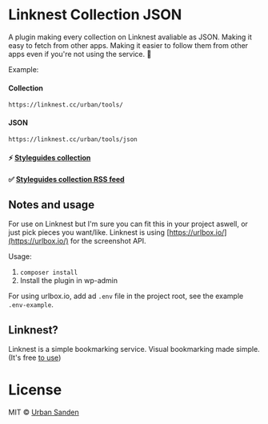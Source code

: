 # Linknest Collection JSON

A plugin making every collection on Linknest avaliable as JSON. Making it easy to fetch from other apps. Making it easier to follow them from other apps even if you're not using the service. 💪

Example:

#### Collection
```
https://linknest.cc/urban/tools/
```

#### JSON
```
https://linknest.cc/urban/tools/json
```

#### ⚡ [Styleguides collection](https://linknest.cc/urban/styleguides/)

#### ✅ [Styleguides collection RSS feed](https://linknest.cc/urban/styleguides/rssfeed)

## Notes and usage

For use on Linknest but I'm sure you can fit this in your project aswell, or just pick pieces you want/like. Linknest is using [https://urlbox.io/](https://urlbox.io/) for the screenshot API.

Usage:

1. ``composer install``
2. Install the plugin in wp-admin

For using urlbox.io, add ad ``.env`` file in the project root, see the example ``.env-example``.

## Linknest?

Linknest is a simple bookmarking service. Visual bookmarking made simple. (It's free [to use](https://linknest.cc/login/?q=/login&action=register))

# License

MIT © [Urban Sanden](https://github.com/urre)

